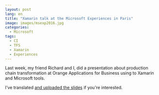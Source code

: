 ```yaml
---
layout: post
lang: en
title: "Xamarin talk at the Microsoft Experiences in Paris"
image: images/msexp2016.jpg
categories:
  - Microsoft
tags:
  - CI
  - TFS
  - Xamarin
  - Experiences
---
```


Last week, my friend Richard and I, did a presentation about production chain transformation at Orange Applications for Business using to Xamarin and Microsoft tools.

I've translated [and uploaded the slides](https://speakerdeck.com/aloisdeniel/microsoft-experiences-2016-talk-xamarin-en) if you're interested.




